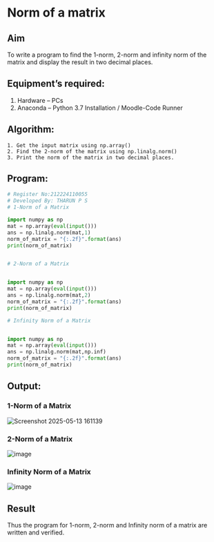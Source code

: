 # Norm of a matrix
## Aim
To write a program to find the 1-norm, 2-norm and infinity norm of the matrix and display the result in two decimal places.
## Equipment’s required:
1.	Hardware – PCs
2.	Anaconda – Python 3.7 Installation / Moodle-Code Runner
## Algorithm:
	1. Get the input matrix using np.array()   
    2. Find the 2-norm of the matrix using np.linalg.norm()
	3. Print the norm of the matrix in two decimal places.
## Program:
```Python
# Register No:212224110055
# Developed By: THARUN P S
# 1-Norm of a Matrix

import numpy as np
mat = np.array(eval(input()))
ans = np.linalg.norm(mat,1)
norm_of_matrix = "{:.2f}".format(ans)
print(norm_of_matrix)


# 2-Norm of a Matrix


import numpy as np
mat = np.array(eval(input()))
ans = np.linalg.norm(mat,2)
norm_of_matrix = "{:.2f}".format(ans)
print(norm_of_matrix)

# Infinity Norm of a Matrix


import numpy as np
mat = np.array(eval(input()))
ans = np.linalg.norm(mat,np.inf)
norm_of_matrix = "{:.2f}".format(ans)
print(norm_of_matrix)


```
## Output:

### 1-Norm of a Matrix
![Screenshot 2025-05-13 161139](https://github.com/user-attachments/assets/5a92632f-ae70-4b48-a5ee-fbb7d09a4b2c)


### 2-Norm of a Matrix
![image](https://github.com/user-attachments/assets/148e4916-838d-464d-affd-593a708ee6ce)


### Infinity Norm of a Matrix
![image](https://github.com/user-attachments/assets/4b2d894a-1057-4896-a5ab-fab18eb1322b)


## Result
Thus the program for 1-norm, 2-norm and Infinity norm of a matrix are written and verified.
